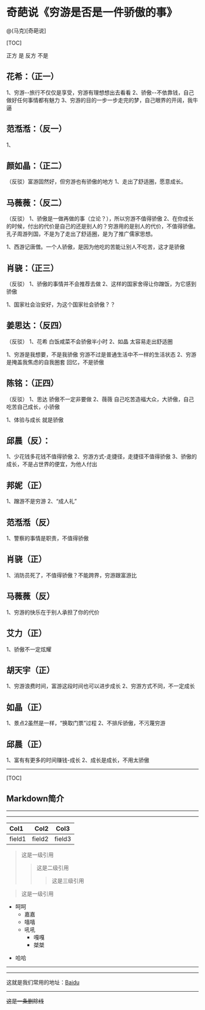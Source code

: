 # 奇葩说《穷游是否是一件骄傲的事》

@(马克)[奇葩说]


[TOC]

正方  是 
反方  不是


## 花希：（正一）
1、穷游--旅行不仅仅是享受，穷游有理想想出去看看
2、骄傲--不依靠钱，自己做好任何事情都有魅力
3、穷游的目的一步一步走完的梦，自己眼界的开阔，我牛逼

## 范湉湉：（反一）
1、

## 颜如晶：（正二）
（反驳）富游固然好，但穷游也有骄傲的地方
1、走出了舒适圈，愿意成长。

## 马薇薇：（反二）
（反驳）
1、骄傲是一做再做的事（立论？），所以穷游不值得骄傲
2、在你成长的时候，付出的代价是自己的还是别人的？穷游用的是别人的代价，不值得骄傲。孔子周游列国，不是为了走出了舒适圈，是为了推广儒家思想。

1、西游记唐僧。一个人骄傲，是因为他吃的苦能让别人不吃苦，这才是骄傲
## 肖骁：（正三）
（反驳）
1、骄傲的事情并不会推荐去做
2、这样的国家舍得让你蹭饭，为它感到骄傲

1、国家社会治安好，为这个国家社会骄傲？？
## 姜思达：（反四）
（反驳）
1、花希 白饭咸菜不会骄傲半小时
2、如晶 太容易走出舒适圈

1、穷游是我想要，不是我骄傲  穷游不过是普通生活中不一样的生活状态
2、穷游是掩盖我焦虑的自我圈套  回忆，不是骄傲

## 陈铭：（正四）
（反驳）
1、思达 骄傲不一定非要做
2、薇薇 自己吃苦造福大众，大骄傲，自己吃苦自己成长，小骄傲

1、体验与成长 就是骄傲

## 邱晨（反）：
1、少花钱多花钱不值得骄傲
2、穷游方式-走捷径，走捷径不值得骄傲
3、骄傲的成长，不是占世界的便宜，为他人付出

## 邦妮（正）
1、蹭游不是穷游
2、“成人礼”

## 范湉湉（反）
1、警察的事情是职责，不值得骄傲

## 肖骁（正）
1、消防员死了，不值得骄傲？不能跨界，穷游跟富游比
## 马薇薇（反）
1、穷游的快乐在于别人承担了你的代价
## 艾力（正）
1、骄傲不一定炫耀
## 胡天宇（正）
1、穷游浪费时间，富游这段时间也可以进步成长
2、穷游方式不同，不一定成长

## 如晶（正）
1、景点2虽然是一样，“换取门票”过程
2、不排斥骄傲，不污蔑穷游
## 邱晨（正）
1、富有有更多的时间赚钱-成长
2、成长是成长，不用太骄傲

-------------------

[TOC]

## Markdown简介


----------


-------------
| Col1      |     Col2 |   Col3   |
| :-------- | --------:| :------: |
| field1    |   field2 |  field3  |

> 这是一级引用
>>这是二级引用
>>> 这是三级引用

>这是一级引用
>
+ 呵呵
	* 嘉嘉
	- 嘻嘻
	- 吼吼
		- 嘎嘎
		+ 桀桀
* 哈哈

---

***
这就是我们常用的地址：[Baidu](www.baidu.com "百度一下，你就知道" )
* * *

~~这是一条删除线~~